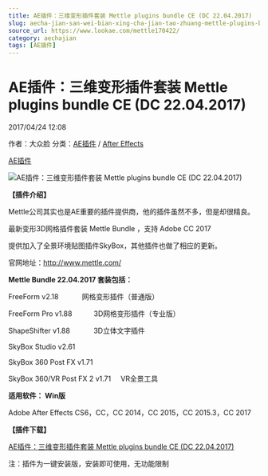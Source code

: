 ```yaml
---
title: AE插件：三维变形插件套装 Mettle plugins bundle CE (DC 22.04.2017)
slug: aecha-jian-san-wei-bian-xing-cha-jian-tao-zhuang-mettle-plugins-bundle-ce-dc-22-04-2017
source_url: https://www.lookae.com/mettle170422/
category: aechajian
tags: [AE插件]
---
```

# AE插件：三维变形插件套装 Mettle plugins bundle CE (DC 22.04.2017)

2017/04/24 12:08

作者：大众脸
分类：[AE插件](https://www.lookae.com/after-effects/aechajian/) / [After Effects](https://www.lookae.com/after-effects/)

[AE插件](https://www.lookae.com/tag/ae%e6%8f%92%e4%bb%b6/)

![AE插件：三维变形插件套装 Mettle plugins bundle CE (DC 22.04.2017)](https://www.lookae.com/wp-content/uploads/2016/03/Mettle-Pluginsb.jpg "AE插件：三维变形插件套装 Mettle plugins bundle CE (DC 22.04.2017)-LookAE.com")

**【插件介绍】**

Mettle公司其实也是AE重要的插件提供商，他的插件虽然不多，但是却很精良。

最新变形3D网格插件套装 Mettle Bundle ，支持 Adobe CC 2017

提供加入了全景环境贴图插件SkyBox，其他插件也做了相应的更新。

官网地址：http://www.mettle.com/

**Mettle Bundle 22.04.2017 套装包括：**

FreeForm v2.18            网格变形插件（普通版）

FreeForm Pro v1.88           3D网格变形插件（专业版）

ShapeShifter v1.88            3D立体文字插件

SkyBox Studio v2.61

SkyBox 360 Post FX v1.71

SkyBox 360/VR Post FX 2 v1.71     VR全景工具

**适用软件： Win版**

Adobe After Effects CS6，CC，CC 2014，CC 2015，CC 2015.3，CC 2017

**【插件下载】**

[AE插件：三维变形插件套装 Mettle plugins bundle CE (DC 22.04.2017)](https://lookae.ctfile.com/fs/680462-199582950)

注：插件为一键安装版，安装即可使用，无功能限制
